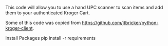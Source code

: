 This code will allow you to use a hand UPC scanner to scan items and add them to your authenticated Kroger Cart. 

Some of this code was copied from https://github.com/jtbricker/python-kroger-client.

Install Packages
pip install -r requirements
